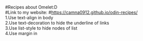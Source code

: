 #Recipes about Omelet:D <br />
#Link to my website: 
#https://camna0912.github.io/odin-recipes/ <br />
1.Use text-align in body <br />
2.Use text-decoration to hide the underline of links <br />
3.Use list-style to hide nodes of list <br />
4.Use margin in <title> <br />
5.Use display: flex, align-items and justify-content to layout the website
